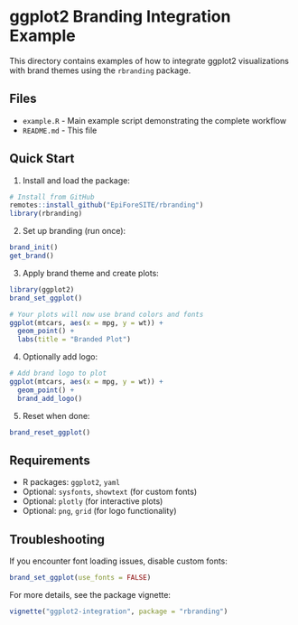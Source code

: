 # ggplot2 Branding Integration Example

This directory contains examples of how to integrate ggplot2 visualizations with brand themes using the `rbranding` package.

## Files

- `example.R` - Main example script demonstrating the complete workflow
- `README.md` - This file

## Quick Start

1. Install and load the package:
```r
# Install from GitHub
remotes::install_github("EpiForeSITE/rbranding")
library(rbranding)
```

2. Set up branding (run once):
```r
brand_init()
get_brand()
```

3. Apply brand theme and create plots:
```r
library(ggplot2)
brand_set_ggplot()

# Your plots will now use brand colors and fonts
ggplot(mtcars, aes(x = mpg, y = wt)) +
  geom_point() +
  labs(title = "Branded Plot")
```

4. Optionally add logo:
```r
# Add brand logo to plot
ggplot(mtcars, aes(x = mpg, y = wt)) +
  geom_point() +
  brand_add_logo()
```

5. Reset when done:
```r
brand_reset_ggplot()
```

## Requirements

- R packages: `ggplot2`, `yaml`
- Optional: `sysfonts`, `showtext` (for custom fonts)
- Optional: `plotly` (for interactive plots)
- Optional: `png`, `grid` (for logo functionality)

## Troubleshooting

If you encounter font loading issues, disable custom fonts:
```r
brand_set_ggplot(use_fonts = FALSE)
```

For more details, see the package vignette:
```r
vignette("ggplot2-integration", package = "rbranding")
```